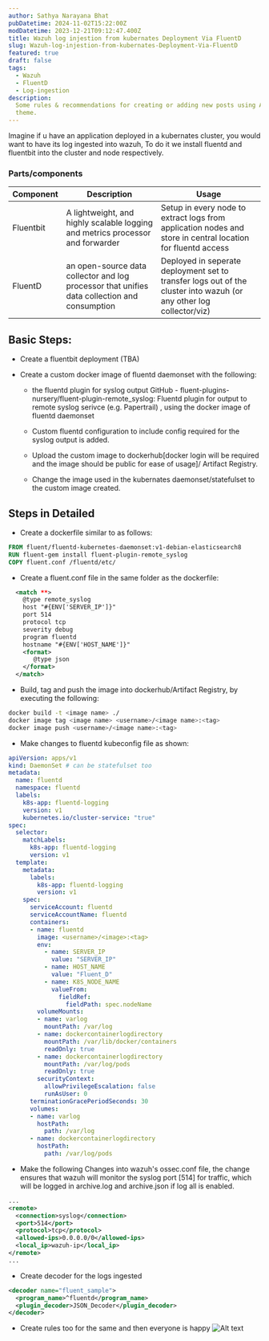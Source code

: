 ```yaml
---
author: Sathya Narayana Bhat
pubDatetime: 2024-11-02T15:22:00Z
modDatetime: 2023-12-21T09:12:47.400Z
title: Wazuh log injestion from kubernates Deployment Via FluentD 
slug: Wazuh-log-injestion-from-kubernates-Deployment-Via-FluentD 
featured: true
draft: false
tags:
  - Wazuh
  - FluentD
  - Log-ingestion
description:
  Some rules & recommendations for creating or adding new posts using AstroPaper
  theme.
---
```

Imagine if u have an application deployed in a kubernates cluster, you would want to have its log ingested into wazuh, To do it we install fluentd and fluentbit into the cluster and node respectively.

### Parts/components
| Component | Description | Usage | 
|-----------|-------------|-------|
|Fluentbit|A lightweight, and highly scalable logging and metrics processor and forwarder|Setup in every node to extract logs from application nodes and store in central location for fluentd access|
|FluentD| an open-source data collector and log processor that unifies data collection and consumption|Deployed in seperate deployment set to transfer logs out of the cluster into wazuh (or any other log collector/viz)|

## Basic Steps:

- Create a fluentbit deployment (TBA)
- Create a custom docker image of fluentd daemonset with the following:

  - the fluentd plugin for syslog output GitHub - fluent-plugins-nursery/fluent-plugin-remote_syslog: Fluentd plugin for output to remote syslog serivce (e.g. Papertrail) , using the docker image of fluentd daemonset 

  - Custom fluentd configuration to include config required for the syslog output is added.

  - Upload the custom image to dockerhub[docker login will be required and the image should be public for ease of usage]/ Artifact Registry. 

  - Change the image used in the kubernates daemonset/statefulset to the custom image created.
  
## Steps in Detailed
- Create a dockerfile similar to as follows:
```dockerfile
FROM fluent/fluentd-kubernetes-daemonset:v1-debian-elasticsearch8
RUN fluent-gem install fluent-plugin-remote_syslog
COPY fluent.conf /fluentd/etc/
```

- Create a fluent.conf file in the same folder as the dockerfile:

```xml
  <match **>
    @type remote_syslog
    host "#{ENV['SERVER_IP']}"
    port 514
    protocol tcp
    severity debug    
    program fluentd
    hostname "#{ENV['HOST_NAME']}"
    <format>
       @type json
    </format>
  </match>
```
- Build, tag and push the image into dockerhub/Artifact Registry, by executing the following:

```bash
docker build -t <image name> ./ 
docker image tag <image name> <username>/<image name>:<tag>
docker image push <username>/<image name>:<tag>
```
- Make changes to fluentd kubeconfig file as shown:

```yaml
apiVersion: apps/v1
kind: DaemonSet # can be statefulset too
metadata:
  name: fluentd
  namespace: fluentd
  labels:
    k8s-app: fluentd-logging
    version: v1
    kubernetes.io/cluster-service: "true"
spec:
  selector:
    matchLabels:
      k8s-app: fluentd-logging
      version: v1
  template:
    metadata:
      labels:
        k8s-app: fluentd-logging
        version: v1
    spec:
      serviceAccount: fluentd
      serviceAccountName: fluentd
      containers:
      - name: fluentd
        image: <username>/<image>:<tag>
        env:
          - name: SERVER_IP
            value: "SERVER_IP"
          - name: HOST_NAME
            value: "Fluent_D"
          - name: K8S_NODE_NAME
            valueFrom:
              fieldRef:
                fieldPath: spec.nodeName
        volumeMounts:
        - name: varlog
          mountPath: /var/log
        - name: dockercontainerlogdirectory
          mountPath: /var/lib/docker/containers
          readOnly: true
        - name: dockercontainerlogdirectory
          mountPath: /var/log/pods
          readOnly: true
        securityContext:
          allowPrivilegeEscalation: false
          runAsUser: 0
      terminationGracePeriodSeconds: 30
      volumes:
      - name: varlog
        hostPath:
          path: /var/log
      - name: dockercontainerlogdirectory
        hostPath:
          path: /var/log/pods
```
- Make the following Changes into wazuh's ossec.conf file, the change ensures that wazuh will monitor the syslog port [514] for traffic, which will be logged in archive.log and archive.json if log all is enabled.

```xml
...
<remote>
  <connection>syslog</connection>
  <port>514</port>
  <protocol>tcp</protocol>
  <allowed-ips>0.0.0.0/0</allowed-ips>
  <local_ip>wazuh-ip</local_ip>
</remote>
...
```

- Create decoder for the logs ingested
```xml
<decoder name="fluent_sample">
  <program_name>^fluentd</program_name>
  <plugin_decoder>JSON_Decoder</plugin_decoder>
</decoder>
```
- Create rules too for the same and then everyone is happy
![Alt text](https://media.tenor.com/La4qeHdSXx4AAAAM/family-guy-peter-griffin.gif "well damm, image didnt load")